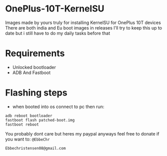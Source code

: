 # OnePlus-10T-KernelSU
Images made by yours truly for installing KernelSU for OnePlus 10T devices
There are both india and Eu boot images in releases
I'll try to keep this up to date but i still have to do my daily tasks before that

# Requirements
- Unlocked bootloader
- ADB And Fastboot

# Flashing steps
- when booted into os connect to pc then run:
```
adb reboot bootloader
fastboot flash patched-boot.img
fastboot reboot
```


You probably dont care but heres my paypal anyways feel free to donate if you want to:
`
@EbbeChr
`

`
Ebbechristensen08@gmail.com
`
